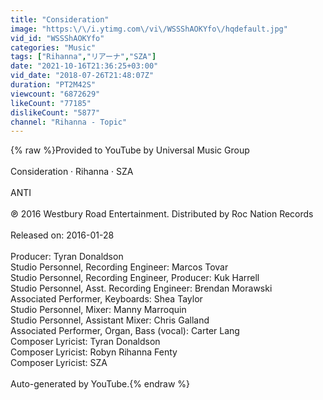 ```yaml
---
title: "Consideration"
image: "https:\/\/i.ytimg.com\/vi\/WSSShAOKYfo\/hqdefault.jpg"
vid_id: "WSSShAOKYfo"
categories: "Music"
tags: ["Rihanna","リアーナ","SZA"]
date: "2021-10-16T21:36:25+03:00"
vid_date: "2018-07-26T21:48:07Z"
duration: "PT2M42S"
viewcount: "6872629"
likeCount: "77185"
dislikeCount: "5877"
channel: "Rihanna - Topic"
---
```

{% raw %}Provided to YouTube by Universal Music Group<br /><br />Consideration · Rihanna · SZA<br /><br />ANTI<br /><br />℗ 2016 Westbury Road Entertainment. Distributed by Roc Nation Records<br /><br />Released on: 2016-01-28<br /><br />Producer: Tyran Donaldson<br />Studio  Personnel, Recording  Engineer: Marcos Tovar<br />Studio  Personnel, Recording  Engineer, Producer: Kuk Harrell<br />Studio  Personnel, Asst.  Recording  Engineer: Brendan Morawski<br />Associated  Performer, Keyboards: Shea Taylor<br />Studio  Personnel, Mixer: Manny Marroquin<br />Studio  Personnel, Assistant  Mixer: Chris Galland<br />Associated  Performer, Organ, Bass (vocal): Carter Lang<br />Composer  Lyricist: Tyran Donaldson<br />Composer  Lyricist: Robyn Rihanna Fenty<br />Composer  Lyricist: SZA<br /><br />Auto-generated by YouTube.{% endraw %}
